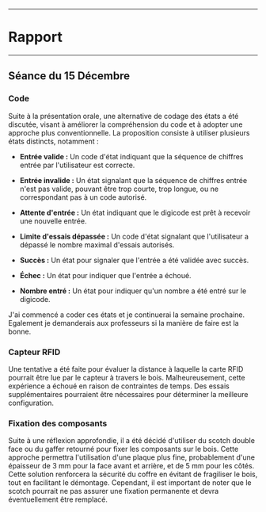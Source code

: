 *******************
# Rapport 
*******************

## Séance du 15 Décembre

### Code

Suite à la présentation orale, une alternative de codage des états a été discutée, visant à améliorer la compréhension du code et à adopter une approche plus conventionnelle. La proposition consiste à utiliser plusieurs états distincts, notamment :

- **Entrée valide :**
  Un code d'état indiquant que la séquence de chiffres entrée par l'utilisateur est correcte.

- **Entrée invalide :**
  Un état signalant que la séquence de chiffres entrée n'est pas valide, pouvant être trop courte, trop longue, ou ne correspondant pas à un code autorisé.

- **Attente d'entrée :**
  Un état indiquant que le digicode est prêt à recevoir une nouvelle entrée.

- **Limite d'essais dépassée :**
  Un code d'état signalant que l'utilisateur a dépassé le nombre maximal d'essais autorisés.

- **Succès :**
  Un état pour signaler que l'entrée a été validée avec succès.

- **Échec :**
  Un état pour indiquer que l'entrée a échoué.
  
- **Nombre entré :**
Un état pour indiquer qu'un nombre a été entré sur le digicode.

J'ai commencé a coder ces états et je continuerai la semaine prochaine. Egalement je demanderais aux professeurs si la manière de faire est la bonne.

### Capteur RFID

Une tentative a été faite pour évaluer la distance à laquelle la carte RFID pourrait être lue par le capteur à travers le bois. Malheureusement, cette expérience a échoué en raison de contraintes de temps. Des essais supplémentaires pourraient être nécessaires pour déterminer la meilleure configuration.

### Fixation des composants

Suite à une réflexion approfondie, il a été décidé d'utiliser du scotch double face ou du gaffer retourné pour fixer les composants sur le bois. Cette approche permettra l'utilisation d'une plaque plus fine, probablement d'une épaisseur de 3 mm pour la face avant et arrière, et de 5 mm pour les côtés. Cette solution renforcera la sécurité du coffre en évitant de fragiliser le bois, tout en facilitant le démontage. Cependant, il est important de noter que le scotch pourrait ne pas assurer une fixation permanente et devra éventuellement être remplacé.
